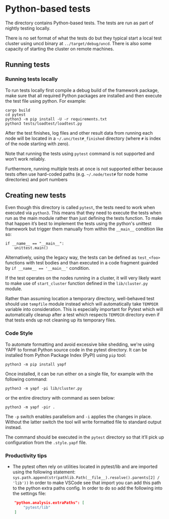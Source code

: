# Python-based tests

The directory contains Python-based tests.  The tests are run as part
of nightly testing locally.

There is no set format of what the tests do but they typical start
a local test cluster using uncd binary at `../target/debug/uncd`.
There is also some capacity of starting the cluster on remote
machines.

## Running tests

### Running tests locally

To run tests locally first compile a debug build of the framework
package, make sure that all required Python packages are installed and
then execute the test file using python.  For example:

    cargo build
    cd pytest
    python3 -m pip install -U -r requirements.txt
    python3 tests/loadtest/loadtest.py

After the test finishes, log files and other result data from running
each node will be located in a `~/.unc/test#_finished` directory
(where `#` is index of the node starting with zero).

Note that running the tests using `pytest` command is not supported
and won’t work reliably.

Furthermore, running multiple tests at once is not supported either
because tests often use hard-coded paths (e.g. `~/.node/test#` for
node home directories) and port numbers

## Creating new tests

Even though this directory is called `pytest`, the tests need to work
when executed via `python3`.  This means that they need to execute the
tests when run as the main module rather than just defining the tests
function.  To make that happen it’s best to implement the tests using
the python's unittest framework but trigger them manually from within
the `__main__` condition like so:

    if __name__ == "__main__":
        unittest.main()

Alternatively, using the legacy way, the tests can be defined as
`test_<foo>` functions with test bodies and than executed in
a code fragment guarded by `if __name__ == '__main__'` condition.

If the test operates on the nodes running in a cluster, it will very
likely want to make use of `start_cluster` function defined in the
`lib/cluster.py` module.

Rather than assuming location a temporary directory, well-behaved test
should use `tempfile` module instead which will automatically take
`TEMPDIR` variable into consideration.  This is especially important
for Pytest which will automatically cleanup after a test which
respects `TEMPDIR` directory even if that tests ends up not cleaning
up its temporary files.

### Code Style

To automate formatting and avoid excessive bike shedding, we're using
YAPF to format Python source code in the pytest directory.  It can be
installed from Python Package Index (PyPI) using `pip` tool:

    python3 -m pip install yapf

Once installed, it can be run either on a single file, for example
with the following command:

    python3 -m yapf -pi lib/cluster.py

or the entire directory with command as seen below:

    python3 -m yapf -pir .

The `-p` switch enables parallelism and `-i` applies the changes in
place.  Without the latter switch the tool will write formatted file
to standard output instead.

The command should be executed in the `pytest` directory so that it’ll
pick up configuration from the `.style.yapf` file.

### Productivity tips

- The pytest often rely on utilities
located in pytest/lib and are imported using the following statement:
`sys.path.append(str(pathlib.Path(__file__).resolve().parents[2] / 'lib'))`
In order to make VSCode see that import you can add this path to the python
extra paths config. In order to do so add the following into the settings file:

```json
    "python.analysis.extraPaths": [
        "pytest/lib"
    ]
```
